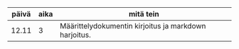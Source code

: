 päivä  | aika | mitä tein
-------|------|----------
12.11  | 3 | Määrittelydokumentin kirjoitus ja markdown harjoitus.
